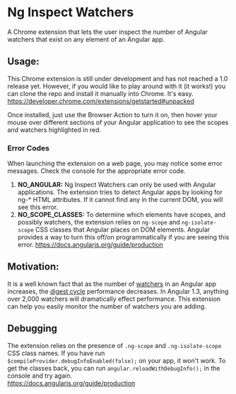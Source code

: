 Ng Inspect Watchers
============================

A Chrome extension that lets the user inspect the number of Angular watchers that exist on any element of an Angular app.

## Usage:
This Chrome extension is still under development and has not reached a 1.0 release yet. However, if you would like to play around with it (it works!) you can clone the repo and install it manually into Chrome. It's easy.
https://developer.chrome.com/extensions/getstarted#unpacked

Once installed, just use the Browser Action to turn it on, then hover your mouse over different sections of your Angular application to see the scopes and watchers highlighted in red.

### Error Codes
When launching the extension on a web page, you may notice some error messages. Check the console for the appropriate error code.

1. **NO_ANGULAR:** Ng Inspect Watchers can only be used with Angular applications. The extension tries to detect Angular apps by looking for ng-* HTML attributes. If it cannot find any in the current DOM, you will see this error.
2. **NO_SCOPE_CLASSES:** To determine which elements have scopes, and possibly watchers, the extension relies on `ng-scope` and `ng-isolate-scope` CSS classes that Angular places on DOM elements. Angular provides a way to turn this off/on programmatically if you are seeing this error. https://docs.angularjs.org/guide/production

## Motivation:
It is a well known fact that as the number of [watchers](https://docs.angularjs.org/api/ng/type/$rootScope.Scope#$watch) in an Angular app increases, the [digest cycle](https://docs.angularjs.org/api/ng/type/$rootScope.Scope#$digest) performance decreases. In Angular 1.3, anything over 2,000 watchers will dramatically effect performance. This extension can help you easily monitor the number of watchers you are adding.

## Debugging
The extension relies on the presence of `.ng-scope` and `.ng-isolate-scope` CSS class names. If you have run `$compileProvider.debugInfoEnabled(false);` on your app, it won't work. To get the classes back, you can run `angular.reloadWithDebugInfo();` in the console and try again.
<br/>
https://docs.angularjs.org/guide/production
